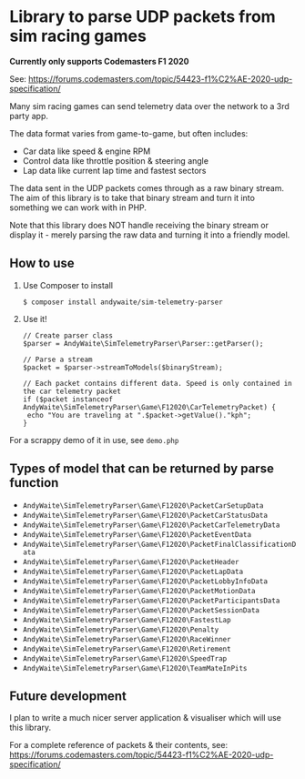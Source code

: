 # Library to parse UDP packets from sim racing games

**Currently only supports Codemasters F1 2020**

See: https://forums.codemasters.com/topic/54423-f1%C2%AE-2020-udp-specification/

Many sim racing games can send telemetry data over the network to a 3rd party app.

The data format varies from game-to-game, but often includes:
  - Car data like speed & engine RPM
  - Control data like throttle position & steering angle
  - Lap data like current lap time and fastest sectors

The data sent in the UDP packets comes through as a raw binary stream. The aim of this
library is to take that binary stream and turn it into something we can work with in PHP.

Note that this library does NOT handle receiving the binary stream or display it - merely
parsing the raw data and turning it into a friendly model.

## How to use

1) Use Composer to install
   
   `$ composer install andywaite/sim-telemetry-parser`
   
2) Use it!
   
   ```                                                         
   // Create parser class
   $parser = AndyWaite\SimTelemetryParser\Parser::getParser();
   
   // Parse a stream
   $packet = $parser->streamToModels($binaryStream);
                           
   // Each packet contains different data. Speed is only contained in the car telemetry packet
   if ($packet instanceof AndyWaite\SimTelemetryParser\Game\F12020\CarTelemetryPacket) {
    echo "You are traveling at ".$packet->getValue()."kph";
   }
    ```                     

For a scrappy demo of it in use, see `demo.php`

## Types of model that can be returned by parse function
 - `AndyWaite\SimTelemetryParser\Game\F12020\PacketCarSetupData`
 - `AndyWaite\SimTelemetryParser\Game\F12020\PacketCarStatusData`
 - `AndyWaite\SimTelemetryParser\Game\F12020\PacketCarTelemetryData`
 - `AndyWaite\SimTelemetryParser\Game\F12020\PacketEventData`
 - `AndyWaite\SimTelemetryParser\Game\F12020\PacketFinalClassificationData`
 - `AndyWaite\SimTelemetryParser\Game\F12020\PacketHeader`
 - `AndyWaite\SimTelemetryParser\Game\F12020\PacketLapData`
 - `AndyWaite\SimTelemetryParser\Game\F12020\PacketLobbyInfoData`
 - `AndyWaite\SimTelemetryParser\Game\F12020\PacketMotionData`
 - `AndyWaite\SimTelemetryParser\Game\F12020\PacketParticipantsData`
 - `AndyWaite\SimTelemetryParser\Game\F12020\PacketSessionData`
 - `AndyWaite\SimTelemetryParser\Game\F12020\FastestLap`
 - `AndyWaite\SimTelemetryParser\Game\F12020\Penalty`
 - `AndyWaite\SimTelemetryParser\Game\F12020\RaceWinner`
 - `AndyWaite\SimTelemetryParser\Game\F12020\Retirement`
 - `AndyWaite\SimTelemetryParser\Game\F12020\SpeedTrap`
 - `AndyWaite\SimTelemetryParser\Game\F12020\TeamMateInPits`

## Future development

I plan to write a much nicer server application & visualiser which will use this library.


For a complete reference of packets & their contents, see: https://forums.codemasters.com/topic/54423-f1%C2%AE-2020-udp-specification/



